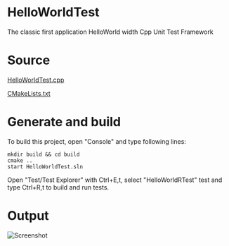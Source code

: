 # HelloWorldTest

The classic first application HelloWorld width Cpp Unit Test Framework

# Source

[HelloWorldTest.cpp](./HelloWorldTest.cpp)

[CMakeLists.txt](./CMakeLists.txt)

# Generate and build

To build this project, open "Console" and type following lines:

```
mkdir build && cd build
cmake .. 
start HelloWorldTest.sln
```

Open "Test/Test Explorer" with Ctrl+E,t, select "HelloWorldRTest" test and type Ctrl+R,t to build and run tests.

# Output

![Screenshot](../../docs/Pictures/HelloWorldTest.png)
